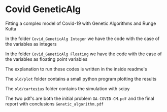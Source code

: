# Covid GeneticAlg
Fitting a complex model of Covid-19 with Genetic Algorithms and Runge Kutta

In the folder `Covid_GeneticAlg Integer` we have the code with the case of the variables as integers

In the folder `Covid_GeneticAlg Floating` we have the code with the case of the variables as floating point variables

The explanation to run these codes is written in the inside readme's

The `old/plot` folder contains a small python program plotting the results

The `old/cartesius` folder contains the simulation with scipy

The two pdf's are both the initial problem `GA-COVID-CM.pdf` and the final report with conclusions `Genetic_algorithm.pdf`
